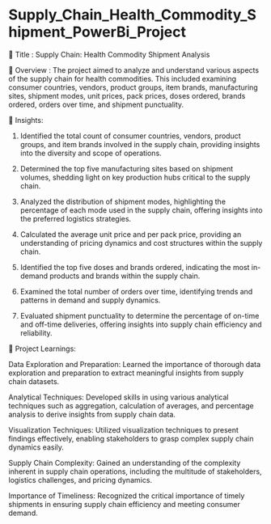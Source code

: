 # Supply_Chain_Health_Commodity_Shipment_PowerBi_Project

🔶 Title : Supply Chain: Health Commodity Shipment Analysis

🔶 Overview : The  project aimed to analyze and understand various aspects of the supply chain for health commodities. This included examining consumer countries, vendors, product groups, item brands, manufacturing sites, shipment modes, unit prices, pack prices, doses ordered, brands ordered, orders over time, and shipment punctuality.

🔶 Insights:

1. Identified the total count of consumer countries, vendors, product groups, and item brands involved in the supply chain, providing insights into the diversity and scope of operations.

2. Determined the top five manufacturing sites based on shipment volumes, shedding light on key production hubs critical to the supply chain.

3. Analyzed the distribution of shipment modes, highlighting the percentage of each mode used in the supply chain, offering insights into the preferred logistics strategies.

4. Calculated the average unit price and per pack price, providing an understanding of pricing dynamics and cost structures within the supply chain.

5. Identified the top five doses and brands ordered, indicating the most in-demand products and brands within the supply chain.

6. Examined the total number of orders over time, identifying trends and patterns in demand and supply dynamics.

7. Evaluated shipment punctuality to determine the percentage of on-time and off-time deliveries, offering insights into supply chain efficiency and reliability.

🔶 Project Learnings:

Data Exploration and Preparation: Learned the importance of thorough data exploration and preparation to extract meaningful insights from supply chain datasets.

Analytical Techniques: Developed skills in using various analytical techniques such as aggregation, calculation of averages, and percentage analysis to derive insights from supply chain data.

Visualization Techniques: Utilized visualization techniques to present findings effectively, enabling stakeholders to grasp complex supply chain dynamics easily.

Supply Chain Complexity: Gained an understanding of the complexity inherent in supply chain operations, including the multitude of stakeholders, logistics challenges, and pricing dynamics.

Importance of Timeliness: Recognized the critical importance of timely shipments in ensuring supply chain efficiency and meeting consumer demand.

